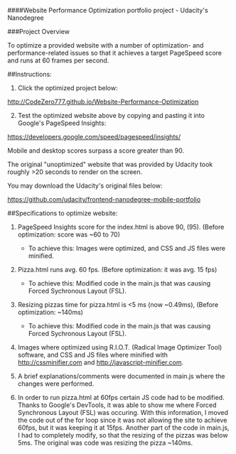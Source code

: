 ####Website Performance Optimization portfolio project - Udacity's Nanodegree

###Project Overview

To optimize a provided website with a number of optimization- and performance-related issues so that it achieves a target PageSpeed score and runs at 60 frames per second.

##Instructions:

1) Click the optimized project below:

http://CodeZero777.github.io/Website-Performance-Optimization

2) Test the optimized website above by copying and pasting it into Google's PageSpeed Insights:

https://developers.google.com/speed/pagespeed/insights/

Mobile and desktop scores surpass a score greater than 90.

The original "unoptimized" website that was provided by Udacity took roughly >20 seconds to render on the screen.

You may download the Udacity's original files below: 

https://github.com/udacity/frontend-nanodegree-mobile-portfolio

##Specifications to optimize website:

1) PageSpeed Insights score for the index.html is above 90, (95). (Before optimization: score was ~60 to 70)

    * To achieve this: Images were optimized, and CSS and JS files were minified.

2) Pizza.html runs avg. 60 fps. (Before optimization: it was avg. 15 fps)

    * To achieve this: Modified code in the main.js that was causing Forced Sychronous Layout (FSL).

3) Resizing pizzas time for pizza.html is <5 ms (now ~0.49ms), (Before optimization: ~140ms)

    * To achieve this: Modified code in the main.js that was causing Forced Sychronous Layout (FSL).

4) Images where optimized using R.I.O.T. (Radical Image Optimizer Tool) software, and CSS and JS files where minified with http://cssminifier.com and http://javascript-minifier.com.

5) A brief explanations/comments were documented in main.js where the changes were performed.

6) In order to run pizza.html at 60fps certain JS code had to be modified. Thanks to Google's DevTools, it was able to show me where Forced Synchronous Layout (FSL) was occuring. With this information, I moved the code out of the for loop since it was not allowing the site to achieve 60fps, but it was keeping it at 15fps. Another part of the code in main.js, I had to completely modify, so that the resizing of the pizzas was below 5ms. The original was code was resizing the pizza ~140ms.
